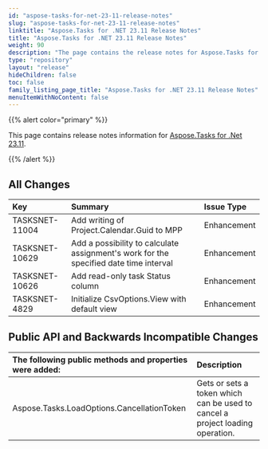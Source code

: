 ```yaml
---
id: "aspose-tasks-for-net-23-11-release-notes"
slug: "aspose-tasks-for-net-23-11-release-notes"
linktitle: "Aspose.Tasks for .NET 23.11 Release Notes"
title: "Aspose.Tasks for .NET 23.11 Release Notes"
weight: 90
description: "The page contains the release notes for Aspose.Tasks for .NET 23.11."
type: "repository"
layout: "release"
hideChildren: false
toc: false
family_listing_page_title: "Aspose.Tasks for .NET 23.11 Release Notes"
menuItemWithNoContent: false
---
```


{{% alert color="primary" %}} 

This page contains release notes information for [Aspose.Tasks for .Net 23.11](https://releases.aspose.com/tasks/net/new-releases/aspose.tasks-for-.net-23.11/).

{{% /alert %}}
## **All Changes**

|**Key**|**Summary**|**Issue Type**|
| :- | :- | :- |
| TASKSNET-11004 | Add writing of Project.Calendar.Guid to MPP | Enhancement |
| TASKSNET-10629 | Add a possibility to calculate assignment's work for the specified date time interval | Enhancement |
| TASKSNET-10626 | Add read-only task Status column | Enhancement |
| TASKSNET-4829 | Initialize CsvOptions.View with default view | Enhancement |

## **Public API and Backwards Incompatible Changes**

|**The following public methods and properties were added:**|**Description**|
| :- | :- |
| Aspose.Tasks.LoadOptions.CancellationToken | Gets or sets a token which can be used to cancel a project loading operation. |

